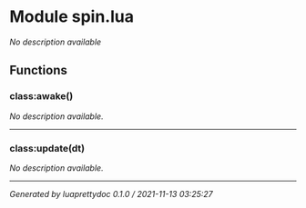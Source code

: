 # Module spin.lua
_No description available_

## Functions

### class:awake()

_No description available._

---

### class:update(dt)

_No description available._

---

_Generated by luaprettydoc 0.1.0 / 2021-11-13 03:25:27_
